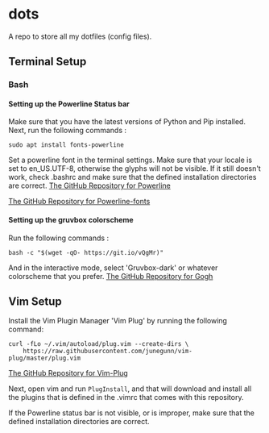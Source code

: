 # dots
A repo to store all my dotfiles (config files).

## Terminal Setup

### Bash
#### Setting up the Powerline Status bar
Make sure that you have the latest versions of Python and Pip installed.
Next, run the following commands :


```sudo apt install powerline-shell
sudo apt install fonts-powerline
```

Set a powerline font in the terminal settings.
Make sure that your locale is set to en_US.UTF-8, otherwise the glyphs will not be visible.
If it still doesn't work, check .bashrc and make sure that the defined installation directories are correct.
[The GitHub Repository for Powerline](https://github.com/powerline/powerline)

[The GitHub Repository for Powerline-fonts](https://github.com/powerline/fonts)


#### Setting up the gruvbox colorscheme
Run the following commands :

```sudo apt-get install dconf-cli uuid-runtime
bash -c "$(wget -qO- https://git.io/vQgMr)"
```

And in the interactive mode, select 'Gruvbox-dark' or whatever colorscheme that you prefer.
[The GitHub Repository for Gogh](https://github.com/Mayccoll/Gogh)

## Vim Setup
Install the Vim Plugin Manager 'Vim Plug' by running the following command:

```
curl -fLo ~/.vim/autoload/plug.vim --create-dirs \
    https://raw.githubusercontent.com/junegunn/vim-plug/master/plug.vim
```

 [The GitHub Repository for Vim-Plug](https://github.com/junegunn/vim-plug)

Next, open vim and run `PlugInstall`, and that will download and install all the plugins that is defined in the .vimrc that comes with this repository.

If the Powerline status bar is not visible, or is improper, make sure that the defined installation directories are correct.

